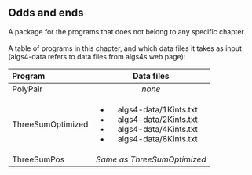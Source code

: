 ## Odds and ends
A package for the programs that does not belong to any specific chapter <br><br>
A table of programs in this chapter, and which data files it takes as input (algs4-data refers to data files from algs4s web page):

| Program              | Data files    |
| :--------            |:-------------:|
| PolyPair             | *none* |
| ThreeSumOptimized    | <ul><li>algs4-data/1Kints.txt</li> <li>algs4-data/2Kints.txt</li> <li>algs4-data/4Kints.txt</li> <li>algs4-data/8Kints.txt</li></ul> |
| ThreeSumPos          | *Same as ThreeSumOptimized* |

